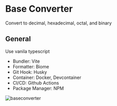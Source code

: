 # Base Converter

Convert to decimal, hexadecimal, octal, and binary

## General

Use vanila typescript

- Bundler: Vite
- Formatter: Biome
- Git Hook: Husky
- Container: Docker, Devcontainer
- CI/CD: Github Actions
- Package Manager: NPM

![baseconverter](https://user-images.githubusercontent.com/110075636/235017650-18b61ad9-7ed9-4e8e-9f29-cacc691dbd6f.png)
